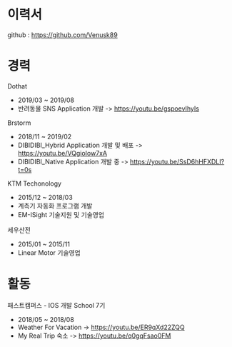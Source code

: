 # 이력서
github : https://github.com/Venusk89


# 경력
Dothat
* 2019/03 ~ 2019/08
* 반려동물 SNS Application 개발
  -> https://youtu.be/gspoevIhyIs

Brstorm
* 2018/11 ~ 2019/02
* DIBIDIBI_Hybrid Application 개발 및 배포 
  -> https://youtu.be/VQgioIow7xA
* DIBIDIBI_Native Application 개발 중
  -> https://youtu.be/SsD6hHFXDLI?t=0s


KTM Techonology
* 2015/12 ~ 2018/03
* 계측기 자동화 프로그램 개발
* EM-ISight 기술지원 및 기술영업

세우산전
* 2015/01 ~ 2015/11
* Linear Motor 기술영업

# 활동
패스트캠퍼스 - IOS 개발 School 7기
*  2018/05 ~ 2018/08
* Weather For Vacation
-> https://youtu.be/ER9qXd22ZQQ
* My Real Trip 숙소
-> https://youtu.be/q0gqFsao0FM

